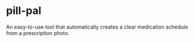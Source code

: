 # pill-pal
An easy-to-use tool that automatically creates a clear medication schedule from a prescription photo.
